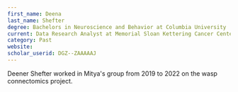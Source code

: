 ```yaml
---
first_name: Deena
last_name: Shefter
degree: Bachelors in Neuroscience and Behavior at Columbia University
current: Data Research Analyst at Memorial Sloan Kettering Cancer Center
category: Past
website: 
scholar_userid: DGZ--ZAAAAAJ
---
```

Deener Shefter worked in Mitya's group from 2019 to 2022 on the wasp connectomics project.
